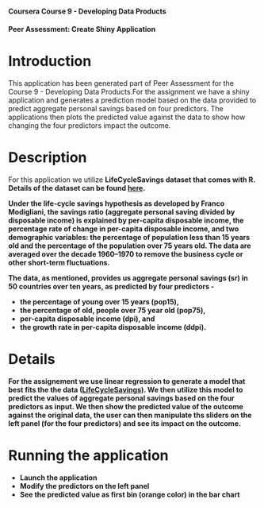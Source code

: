 #### Coursera Course 9 - Developing Data Products
#### Peer Assessment: Create Shiny Application

# Introduction

This application has been generated part of Peer Assessment for the Course 9 - Developing Data Products.For the assignment we have a shiny application and generates a prediction model based on the data provided to predict aggregate personal savings based on four predictors. The applications then plots the predicted value against the data to show how changing the four predictors impact the outcome. 

# Description

For this application we utilize <b>LifeCycleSavings<b> dataset that comes with R. Details of the dataset can be found <a href="https://vincentarelbundock.github.io/Rdatasets/doc/datasets/LifeCycleSavings.html">here</a>. 

Under the life-cycle savings hypothesis as developed by Franco Modigliani, the savings ratio (aggregate personal saving divided by disposable income) is explained by per-capita disposable income, the percentage rate of change in per-capita disposable income, and two demographic variables: the percentage of population less than 15 years old and the percentage of the population over 75 years old. The data are averaged over the decade 1960–1970 to remove the business cycle or other short-term fluctuations.

The data, as mentioned, provides us aggregate personal savings (sr) in 50 countries over ten years, as predicted by four predictors - 
* the percentage of young over 15 years (pop15),
* the percentage of old, people over 75 year old (pop75), 
* per-capita disposable income (dpi), and 
* the growth rate in per-capita disposable income (ddpi).

# Details

For the assignement we use linear regression to generate a model that best fits the the data (<a href="https://vincentarelbundock.github.io/Rdatasets/doc/datasets/LifeCycleSavings.html">LifeCycleSavings</a>). We then utilize this model to predict the values of aggregate personal savings based on the four predictors as input. We then show the predicted value of the outcome against the original data, the user can then manipulate ths sliders on the left panel (for the four predictors) and see its impact on the outcome. 

# Running the application

* Launch the application
* Modify the predictors on the left panel
* See the predicted value as first bin (orange color) in the bar chart